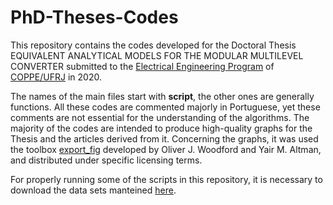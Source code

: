 # PhD-Theses-Codes


This repository contains the codes developed for the Doctoral Thesis EQUIVALENT ANALYTICAL MODELS FOR THE MODULAR MULTILEVEL CONVERTER submitted to the [Electrical Engineering Program](http://www.pee.ufrj.br/index.php/en/) of [COPPE/UFRJ](https://coppe.ufrj.br/) in 2020.


The names of the main files start with **script**, the other ones are generally functions. All these codes are commented majorly in Portuguese, yet these comments are not essential for the understanding of the algorithms. The majority of the codes are intended to produce high-quality graphs for the Thesis and the articles derived from it. Concerning the graphs, it was used the toolbox [export_fig](https://github.com/altmany/export_fig) developed by Oliver J. Woodford and Yair M. Altman, and distributed under specific licensing terms.


For properly running some of the scripts in this repository, it is necessary to download the data sets manteined [here](https://drive.google.com/drive/folders/1mLperv5UMIXBIqJ4Pkori7cjdG5L55Un?usp=sharing). 


